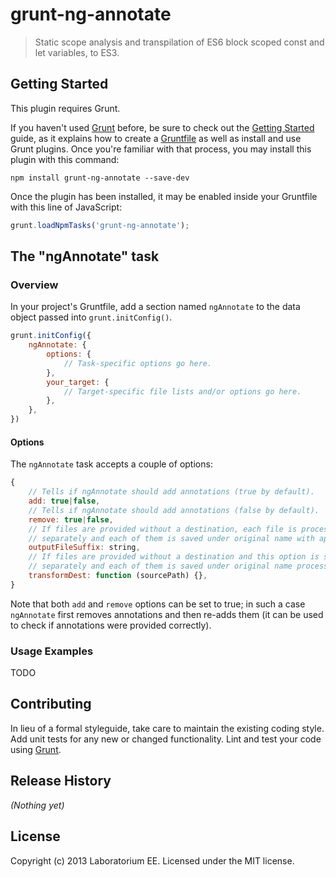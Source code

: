 # grunt-ng-annotate

> Static scope analysis and transpilation of ES6 block scoped const and let variables, to ES3.

## Getting Started
This plugin requires Grunt.

If you haven't used [Grunt](http://gruntjs.com/) before, be sure to check out the [Getting Started](http://gruntjs.com/getting-started) guide, as it explains how to create a [Gruntfile](http://gruntjs.com/sample-gruntfile) as well as install and use Grunt plugins. Once you're familiar with that process, you may install this plugin with this command:

```shell
npm install grunt-ng-annotate --save-dev
```

Once the plugin has been installed, it may be enabled inside your Gruntfile with this line of JavaScript:

```js
grunt.loadNpmTasks('grunt-ng-annotate');
```

## The "ngAnnotate" task

### Overview
In your project's Gruntfile, add a section named `ngAnnotate` to the data object passed into `grunt.initConfig()`.

```js
grunt.initConfig({
    ngAnnotate: {
        options: {
            // Task-specific options go here.
        },
        your_target: {
            // Target-specific file lists and/or options go here.
        },
    },
})
```

#### Options

The `ngAnnotate` task accepts a couple of options:

```js
{
    // Tells if ngAnnotate should add annotations (true by default).
    add: true|false,
    // Tells if ngAnnotate should add annotations (false by default).
    remove: true|false,
    // If files are provided without a destination, each file is processed
    // separately and each of them is saved under original name with appended suffix provided here.
    outputFileSuffix: string,
    // If files are provided without a destination and this option is set, each file is processed
    // separately and each of them is saved under original name processed by this function.
    transformDest: function (sourcePath) {},
}
```

Note that both `add` and `remove` options can be set to true; in such a case `ngAnnotate` first removes
annotations and then re-adds them (it can be used to check if annotations were provided correctly).

### Usage Examples

TODO

## Contributing
In lieu of a formal styleguide, take care to maintain the existing coding style. Add unit tests for any new or changed functionality. Lint and test your code using [Grunt](http://gruntjs.com/).

## Release History
_(Nothing yet)_

## License
Copyright (c) 2013 Laboratorium EE. Licensed under the MIT license.

